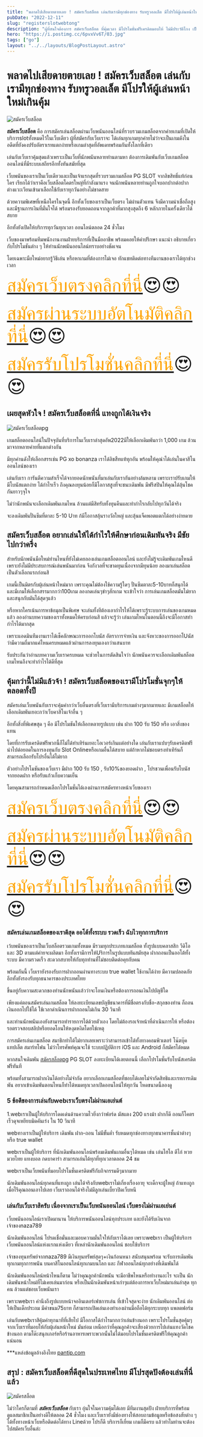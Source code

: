 ```yaml
---
title: "พลาดไปเสียดายตายเลย ! สมัครเว็บสล็อต เล่นกับเรามีทุกช่องทาง รับทรูวอลเล็ต มีโปรให้ผู้เล่นหน้าใหม่เกินคุ้ม"
pubDate: "2022-12-11"
slug: "registerslotwebtong"
description: "ผู้ที่สนใจต้องการ สมัครเว็บสล็อต ที่คุ้มเวลา มีโปรโมชั่นฟรีเครดิตมอบให้ ไม่มีประวัติโกง เป็นมิตรกับผุ้เล่นหน้าใหม่และเก่าต้องที่เราเท่านั้น"
hero: "https://i.postimg.cc/6pvxVv6T/03.jpg"
tags: ["go"]
layout: "../../layouts/BlogPostLayout.astro"
---
```



# พลาดไปเสียดายตายเลย ! สมัครเว็บสล็อต เล่นกับเรามีทุกช่องทาง รับทรูวอลเล็ต มีโปรให้ผู้เล่นหน้าใหม่เกินคุ้ม


![สมัครเว็บสล็อต](https://i.postimg.cc/6pvxVv6T/03.jpg)


**สมัครเว็บสล็อต** คือ การสมัครเล่นสล็อตผ่านเว็บพนันออนไลน์ที่รวบรวมเกมสล็อตจากค่ายเกมที่เปิดให้บริการslotทั้งหมดไว้ในเว็บเดียว ผู้ที่สมัครกับเว็บเราจะ ได้เล่นทุกเกมทุกค่ายไม่ว่าจะเป็นเกมดังในอดีตที่ยังคงปรับอัตราเรทแตกง่ายหรือเกมล่าสุดที่อัพเดทพร้อมกันทั้งโลกที่เดียว

เล่นกับเว็บเราคุ้มสุดแล้วเพราะเป็นเว็บที่นักพนันหลายท่านตามหา ต้องการเดิมพันกับเว็บเกมสล็อตออนไลน์ที่มีระบบเสถียรอีกทั้งทันสมัยที่สุด 

เว็บพนันของเราเป็นเว็บเดียวและเป็นเจ้าแรกสุดที่รวบรวมเกมสล็อต PG SLOT จากลิขสิทธิ์แท้ก่อนใคร เรียกได้ว่าเราคือเว็บสล็อตโคตรใหญ่ที่กำลังมาแรง จนนักพนันหลายท่านถูกใจบอกปากต่อปาก ต่างแวะเวียนเข้ามาเลือกใช้กับเราทุกวันอย่างไม่ขาดสาย

ด้วยความพิเศษที่เหนือใครในจุดนี้ อีกทั้งเว็บของเราเป็นเว็บตรง ไม่ผ่านตัวแทน จึงมีความน่าเชื่อถือสูง และมีฐานการเงินที่มั่นใจได้ พร้อมรองรับยอดถอนจากลูกค้าที่มากสุงสุดถึง 6 หลักภายในครั้งเดียวได้สบาย 

อีกทั้งยังเปิดให้บริการทุกวันทุกเวลา ออนไลน์ตลอด 24 ชั่วโมง

 เว็บของมาพร้อมทีมพนักงานงานฝ่ายบริการที่เป็นมืออาชีพ พร้อมคอยให้คำปรึกษา แนะนำ อธิบายเกี่ยวกับโปรโมชันต่าง ๆ ให้ท่านนักพนันออนไลน์ทราบอย่างชัดเจน

 โดยเฉพาะมือใหม่อยากรู้วิธีเล่น หรือหาเกมที่ต้องการไม่เจอ ทักแชทติดต่อทางทีมงานของเราได้ทุกช่วงเวลา

<font size= "8">[<span style="color:orange">สมัครเว็บตรงคลิกที่นี่</span>](https://nazavip.com/26174/t41626o2r59456244323y2m2l464p4)😍😍</font>

<font size= "8">[<span style="color:orange">สมัครผ่านระบบอัตโนมัติคลิกที่นี่</span>](https://nazavip.com/26174/t41626o2r59456244323y2m2l464p4)😍😍</font>

<font size= "8">[<span style="color:orange">สมัครรับโปรโมชั่นคลิกที่นี</span>่](https://nazavip.com/26174/t41626o2r59456244323y2m2l464p4)😍😍</font>



## เผยสุดหัวใจ ! สมัครเว็บสล็อตที่นี่ แทงถูกได้เงินจริง




![สมัครเว็บสล็อตpg](https://i.postimg.cc/MZ9wzwrZ/02.jpg)

เกมสล็อตออนไลน์ในปัจจุบันที่บริการในเว็บเราล่าสุดอัพ2022มีให้เลือกเดิมพันกว่า 1,000 เกม ล้วนมาจากหลายค่ายที่แตกต่างกัน 

มีทุกค่านดังให้เลือกสรรเช่น PG xo bonanza เราได้ลิขสืทแท้ทุกอัน พร้อมให้คุณำได้เล่นในคาสิโนออนไลน์ของเรา

เล่นกับเรา การันตีความสำเร็จได้จากยอดนักพนันที่มาเล่นกับเรากันอย่างล้มหลาม เพราะเราปรับเกมให้มีโบนัสแตกง่าย ได้กำไรเร็ว ถึงคุณลงทุนน้อยก็มีโอกาสสูงที่จะชนะเดิมพัน มีฟรีสปินให้คุณได้ลุ้นโชคกันยาวๆจุใจ


 ไม่ว่านักพนันจะเลือกเดิมพันเกมไหน ล้วนแต่มีสิทรับทั้งทุนคืนและทำกำไรกลับไปทุกวันได้จริง 

จะลงเดิมพันปั่นซึมที่ตาละ 5-10 Uาท ก้มีโอกาสลุ้นรางวัลใหญ่ และลุ้นแจ็คพอตแตกได้อย่างง่ายดาย

##  สมัครเว็บสล็อต อยากเล่นให้ได้กำไรให้ศึกษาก่อนเดิมพันจริง มีชัยไปกว่าครึ่ง


สำหรับนักพนันมือใหม่ท่านไหนที่ยังไม่เคยลองเล่นเกมสล็อตออนไลน์ และยังไม่รู้จะเดิมพันเกมไหนดี เพราะยังไม่มีประสบการณ์เล่นพนันมาก่อน จึงกังวลที่จะขาดทุนเนื่องจากมีทุนน้อย ลองมาเล่นสล็อตเป็นตัวเลือกแรกก่อนสิ

เกมนี้เป็นมิตรกับผุ้เล่นหน้าใหม่มาก เพราะคุณไม่ต้องใช้ความรู้ใดๆ ปั่นซึมตาละ5-10บาทก็สนุกได้ และมีเกมให้เลือกสรรมากกว่า100เกม ลองกดเล่นๆขำๆสักเกม จะเข้าใจว่า การเล่นเกมสล็อตมันไม่ยากและสนุกกับมันได้สุดๆแล้ว

หรือหากใครเน้นการหาข้อมุลเป็นพิเศษ จะเล่นทั้งทีต้องเอากำไรให้ได้เพราะรู้ระบบการเล่นของเกมหมดแล้ว ลองอ่านบทความของเราทั้งหมดให้ครบก่อนสิ แล้วจะรู้ว่า เล่นเกมไหนในตอนนี้ถึงจะมีโอกาสทำกำไรได้มากสุด

เพราะแอดมินทีมงานเราได้เช็คลักษณะการออกโบนัส อัตราการจ่ายเงิน และจังหวะของการออกโUนัสว่ามีความถี่มากแค่ไหนครบหมดแล้วผ่านการลงทุนเองกว่าแสนบาท 

รับประกันว่าอ่านบทความเว็บเราครบหมด จะช่วยในการตัดสินใจว่า นักพนันควรจะเลือกเดิมพันสล็อตเกมไหนถึงจะทำกำไรได้ดีที่สุด

## คุ้มกว่านี้ไม่มีแล้วจ้า ! สมัครเว็บสล็อตของเรามีโปรโมชั่นจุกๆให้ตลอดทั้งปี


สมัครเล่นเว็บพนันกับเราจะคุ้มค่ากว่าเว็บอื่นตรงที่เว็บเรามีบริการเกมต่างๆมากมายและ มีเกมสล็อตให้เลือกเดิมพันเยอะกว่าเว็บคาสิโนเจ้าอื่น ๆ

 อีกทั้งสิ่งที่พิเศษสุด ๆ คือ มีโปรโมชันให้เลือกหลายรูปแบบ เช่น ฝาก 100 รับ 150 หรือ เอาสิ่งของแทน

โดยที่การรับเครดิตฟรีพวกนี้ก็ไม่ได้ทำเทิร์นเยอะโอเวอร์เกินแต่อย่างใด เล่นกับเราแปบๆรับเครดิตฟรีนำไปต่อยอดในการลงทุนกับ Slot Onlineหรือเกมอื่นได้สบาย แต่ถ้าหากไม่ชอบตรงทำเทิร์นก็สามารถเลือกรับโปรอื่นได้ไม่ยาก

ตัวอย่างโปรโมชันของเว็บเรา มีฝาก 100 รับ 150 , รับ10%ของยอดฝาก , โปรชวนเพื่อนรับโบนัสจากยอดฝาก หรือรับแก้วเก็บความเย็น 

โดยคุณสามารถกำหนดเลือกโปรโมชั่นได้เองผ่านการสมัครทางหน้าเว็บของเรา

<font size= "8">[<span style="color:orange">สมัครเว็บตรงคลิกที่นี่</span>](https://nazavip.com/26174/t41626o2r59456244323y2m2l464p4)😍😍</font>

<font size= "8">[<span style="color:orange">สมัครผ่านระบบอัตโนมัติคลิกที่นี่</span>](https://nazavip.com/26174/t41626o2r59456244323y2m2l464p4)😍😍</font>

<font size= "8">[<span style="color:orange">สมัครรับโปรโมชั่นคลิกที่นี</span>่](https://nazavip.com/26174/t41626o2r59456244323y2m2l464p4)😍😍</font>

### สมัครเล่นเกมสล็อตของเราดีสุด ออโต้ทั้งระบบ รวดเร็ว ฉับไวทุกการบริการ



เว้บพนันของเราเป็นเว็บสล็อตรวมเกมทั้งหมด มีรวมทุกประเภทเกมสล็อต ทั้งรูปแบบคลาสสิก วีดิโอ และ 3D ตามแต่ค่ายจะผลิตมา อีกทั้งเรามีการให้Uริการในรูปแบบทันสมัยสุด ฝากถอนเป็นออโต้ทั้งระบบ มีความรวดเร็ว สะดวกสบายให้กับทุกท่านที่ไม่ชอบติดต่อคุยกับคน 

พร้อมกันนี้ เว็บเรายังรองรับการฝากถอนผ่านทางระบบ true wallet ใช้งานได้ง่าย มีความปลอดภัย อีกทั้งยังรองรับทุกธนาคารของประเทศไทย

ขึ้นอยู่กับความสะดวกของท่านนักพนันแล้วว่าจะโอนเงินหรือต้องการถอนเงินไปบัญชีใด 

เพียงแค่ตอนสมัครเล่นเกมสล็อต ให้ลงทะเบียนเลขบัญชีธนาคารที่มีชื่อตรงกับชื่อ-สกุลของท่าน ก็ถอนเงินออกไปใช้ได้ ใช้เวลาดำเนินการฝากถอนไม่เกิน 30 วินาที 

และท่านนักพนันเองยังสามารถทำรายการได้ด้วยตัวเอง โดยไม่ต้องรอเจ้าหน้าที่ดำเนินการให้ หรือต้องรอตรวจสอบสลิปหรือยอดโอนให้หงุดหงิดโดยใช่เหตุ

การสมัครเล่นเกมสล็อต สมาชิกทำได้ไม่ยากเลยเพราะว่าสามารถเข้าได้ทั้งทางคอมพิวเตอร์ โน๊ตบุ๊ค แทปเล็ต สมาร์ทโฟน ไม่ว่าโทรศัพท์คุณจะใช้ ระบบปฏิบัติการ iOS และ Android ก็สมัครได้หมด

หากสนใจเดิมพัน [สมัครสล็อตpg](registerpg) PG SLOT ลงทะเบียนได้เลยตอนนี้ เลือกโปรโมชั่นรับโบนัสเครดิตฟรีทันที 

พร้อมทั้งสามารถฝากเงินได้อย่างไม่จำกัด อยากเลือกเกมสล็อตที่ชอบได้เลยไม่จำกัดสิทธิและเรทการเดิมพัน อยากเข้าเดิมพันตอนไหนก็ทำได้หมดทุกเวลาเปิดออนไลน์ให้ทุกวัน โหดขนาดนี้ลองดู 



### 5 ข้อดีของการเล่นกับwebเราเว็บตรงไม่ผ่านเอเย่นต์


1.webเราเป็นผู้ให้บริการโดดเด่นด้านความไวยิ่งกว่าฟอร์ด มัสแตง 200 แรงม้า  ฝากก็ดี ถอนก็โคตรเร็วดุจเหยียบมิดคันเร่ง ใน 10 วินาที


webทางเราเป็นผู้ให้บริการ เดิมพัน ฝาก-ถอน ไม่มีขั้นต่ำ รับหมดทุกช่องทางทุกธนาคารชั้นนำต่างๆ หรือ true wallet


webเราเป็นผู้ให้บริการ ที่นักเดิมพันออนไลน์พร้อมเดิมพันเกมอื่นๆได้หมด เช่น   เล่นไฮโล ตีไก่ หวย มวยไทย แทงบอล กดบาคาร่า สามารถเล่นได้ทุกที่ทุกเวลาตลอด 24 ชม


webเราเป็นเว็บพนันที่มอบโปรโมชั่นเครดิตฟรีกับกิจกรรมดีๆมากมาย 

นักเดิมพันออนไลน์ทุกคนที่แทงถูก เล่นได้จริงกับwebเราไม่เกี่ยงเรื่องอายุ จะเด็กจะผู้ใหญ่ ถ้าแทงถูก เมื่อไรีคุณถอนเอาไปเลย เว็บเราถอนได้จริงไม่มีลูกเล่นเบี้ยวปิดเว็บหนี 



### เล่นกับเว็บเราสิครับ เนื่องจากเราเป็นเว็บพนันออนไลน์ เว็บตรงไม่ผ่านเอเย่นต์

เว็บพนันออนไลน์เราเปิดมานาน ให้บริการพนันออนไลน์ทุกประเภท และยังได้รับเงินจากเจ้าของnaza789

นักเดิมพันออนไลน์ โปรดเชื่อมั่นและมอบความมั่นใจให้กับเราได้เลย เพราะwebเรา เป็นผู้ให้บริการเว็บพนันออนไลน์แห่งแรกแห่งเดียว ที่เหล่านักเดิมพันออนไลน์ ชอบใช้บริการ 

เจ้าของทุนทรัพย์จากnaza789 มีเงินทุนทรัพย์สุดๆ+เงินก้อนหนา สนับสนุนพร้อม จะรับการเดิมพันทุกเกมทุกการพนัน บนคาสิโนออนไลน์ทุกเกมบนโลก และ กีฬาออนไลน์ทุกอย่างที่เดิมพันได้

นักเดิมพันออนไลน์หน้าไหนก็ตาม ไม่ว่าคุณลูกค้านักพนัน จะมีอาชีพไหนหรือทำงานอะไร จะเป็น นักเดิมพันหน้าใหม่ที่ไม่เคยเล่นมาก่อน  หรือเป็นนักเดิมพันหน้าเก่าๆแต่ต้องการหาเว็บใหม่มาเล่นล่าสุด ทุกคน ล้วนแต่ชอบเว็บพนันเรา

 เพราะwebเรา คำนึงถึงรูปแบบหน้าจออินเตอร์เฟซการเล่น ที่เข้าใจสุดจะง่าย นักเดิมพันออนไลน์ ต่อให้เป็นเด็กประถม มีค่าขนม75บาท ก็สามารถเปิดเล่นเองทำเองผ่านมือถือได้ทุกระบบทุก แพลตฟอร์ม 

เล่นกับwebเราสิคุ้มค่าทุกนาทีที่เสียไป มีโอกาสได้กำไรมากกว่าเล่นข้างนอก เพราะโปรโมชั่นสุดคุ้มๆจากเว็บเราที่มอบให้กับผุ้เล่นหน้าใหม่ มันย่อม เหนือกว่าที่คุณลูกค้าจะเสี่ยงด้วยการไปเล่นแทงวัดโชคข้างนอก ตามโต๊ะสนุกเกอร์หรือร้านอาหารเพราะพวกนั้นไม่ได้มอบโปรโมชั้นเครดิตฟรีให้คุณลูกค้าแน่นอน



***แหล่งข้อมูลอ้างอิงไทย [pantip.com](https://pantip.com/)


## สรุป : สมัครเว็บสล็อตที่ดีสุดในประเทศไทย มีโปรสุดปังต้องเล่นที่นี่แล้ว

![สมัครสล็อต](https://i.postimg.cc/nhCcyrFt/01.jpg)

ไม่ว่าใครก็ตามที่ ***สมัครเว็บสล็อต*** กับเรา อุ่นใจในความคุ้มได้เลย มีทีมงานสุดปัง ฝ่ายบริการที่พร้อมดูแลสมาชิกเป็นอย่างดีให้ตลอด 24 ชั่วโมง และเว็บเรายังมีช่องทางให้สอบถามข้อมูลหรือข้อสงสัยต่าง ๆ ได้ทั้งทางหน้าเว็บหรือติดต่อได้ทาง Lineด้วย โปรก็ดี บริการก็เยี่ยม เกมก็มีครบ แล้วทำไมท่านจะต้องไปสมัครเว็บอื่นล่ะ 

